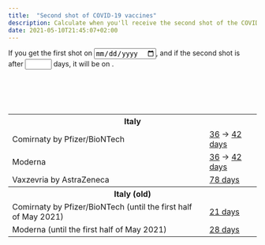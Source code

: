```yaml
---
title:  "Second shot of COVID-19 vaccines"
description: Calculate when you'll receive the second shot of the COVID-19 vaccine.
date: 2021-05-10T21:45:07+02:00
---
```


<div style="min-height: 100px">
    If you get the first shot on <input type="date" id="first-shot" />,
    and if the second shot is after <input type="number" id="days" min="1" max="999" style="width: 4em; text-align: center;" /> days,
    it will be on <span id="second-shot" style="font-weight: bold;"></span>.
</div>

<br />

<table class="table table-hover table-bordered">
    <tbody>
        <tr>
            <th colspan="2">Italy</th>
        </tr>
        <tr>
            <td>Comirnaty by Pfizer/BioNTech</td>
            <td><a href="#" class="preset" data-days="36">36</a> &rarr; <a href="#" class="preset" data-days="42">42 days</a></td>
        </tr>
        <tr>
            <td>Moderna</td>
            <td><a href="#" class="preset" data-days="36">36</a> &rarr; <a href="#" class="preset" data-days="42">42 days</a></td>
        </tr>
        <tr>
            <td>Vaxzevria by AstraZeneca</td>
            <td><a href="#" class="preset" data-days="78">78 days</a></td>
        </tr>
        <tr>
            <th colspan="2">Italy (old)</th>
        </tr>
        <tr>
            <td>Comirnaty by Pfizer/BioNTech (until the first half of May 2021)</td>
            <td><a href="#" class="preset" data-days="21">21 days</a></td>
        </tr>
        <tr>
            <td>Moderna (until the first half of May 2021)</td>
            <td><a href="#" class="preset" data-days="28">28 days</a></td>
        </tr>
    </tbody>
</table>
<script>
(function() {
'use strict';

var FIRST_SHOT = document.getElementById('first-shot');
var DAYS = document.getElementById('days');
var SECOND_SHOT = document.getElementById('second-shot');
var LAST_GOOD_DAYS = 36;

function dateToValue(date) {
    return [
        date.getFullYear().toString(),
        ('0' + (date.getMonth() + 1)).substr(-2),
        ('0' + date.getDate()).substr(-2),
    ].join('-')
}

function valueToDate(value) {
    var match = /^\s*0*(?<year>\d{4})-0*(?<month>[1-2]*\d)-0*(?<day>[1-3]*\d)\s*$/.exec(value);
    if (!match) {
        return null;
    }
    var year = parseInt(match.groups.year, 10);
    var month = parseInt(match.groups.month, 10);
    if (month < 1 || month > 12) {
        return null;
    }
    var day = parseInt(match.groups.day, 10);
    if (day < 1 || day > 31) {
        return null;
    }
    return new Date(year, month - 1, day, 12, 0, 0);
}

function updateView(fixFields) {
    var firstShot = valueToDate(FIRST_SHOT.value) || new Date();
    LAST_GOOD_DAYS = parseInt(DAYS.value.replace(/[^\d]+/g, ''), 10) || LAST_GOOD_DAYS;
    if (fixFields) {
        FIRST_SHOT.value = dateToValue(firstShot);
        DAYS.value = LAST_GOOD_DAYS.toString();
    }
    var secondShot = new Date(firstShot.valueOf());
    secondShot.setDate(secondShot.getDate() + LAST_GOOD_DAYS);
    SECOND_SHOT.innerText = secondShot.toLocaleDateString(undefined, {
        dateStyle: 'full',
    });
}
Array.prototype.forEach.call(
    document.getElementsByClassName('preset'),
    function(a) {
        a.addEventListener('click', function(e) {
            e.preventDefault();
            DAYS.value = a.getAttribute('data-days');
            updateView(true);
            return e.returnValue = false;
        })
    }
);
FIRST_SHOT.addEventListener('input', function() {
    updateView(false);
});
FIRST_SHOT.addEventListener('blur', function() {
    updateView(true);
});
DAYS.addEventListener('input', function() {
    updateView(false);
});
DAYS.addEventListener('blur', function() {
    updateView(true);
});

DAYS.value = LAST_GOOD_DAYS.toString();
FIRST_SHOT.value = dateToValue(new Date());
updateView(true);

})();
</script>